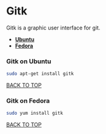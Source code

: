 Gitk
====
Gitk is a graphic user interface for git.

* [**Ubuntu**](#gitk-on-ubuntu)
* [**Fedora**](#gitk-on-fedora)

### Gitk on Ubuntu
```sh
sudo apt-get install gitk
```
[BACK TO TOP](https://github.com/ctrl-alt-del/devenv)


### Gitk on Fedora
```sh
sudo yum install gitk
```
[BACK TO TOP](https://github.com/ctrl-alt-del/devenv)
